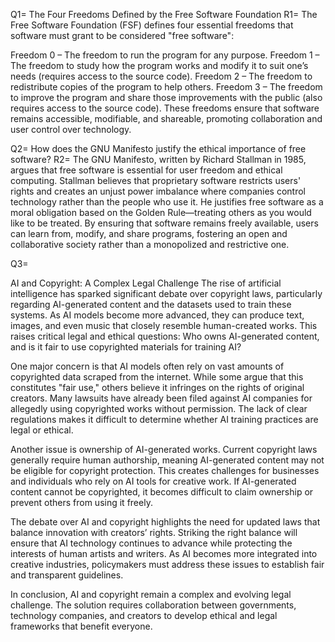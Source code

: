 Q1= The Four Freedoms Defined by the Free Software Foundation
R1= The Free Software Foundation (FSF) defines four essential freedoms that software must grant to be considered "free software":

Freedom 0 – The freedom to run the program for any purpose.
Freedom 1 – The freedom to study how the program works and modify it to suit one’s needs (requires access to the source code).
Freedom 2 – The freedom to redistribute copies of the program to help others.
Freedom 3 – The freedom to improve the program and share those improvements with the public (also requires access to the source code).
These freedoms ensure that software remains accessible, modifiable, and shareable, promoting collaboration and user control over technology.

Q2= How does the GNU Manifesto justify the ethical importance of free software?
R2= The GNU Manifesto, written by Richard Stallman in 1985, argues that free software is essential for user freedom and ethical computing. Stallman believes that proprietary software restricts users' rights and creates an unjust power imbalance where companies control technology rather than the people who use it. He justifies free software as a moral obligation based on the Golden Rule—treating others as you would like to be treated. By ensuring that software remains freely available, users can learn from, modify, and share programs, fostering an open and collaborative society rather than a monopolized and restrictive one.

Q3= 













AI and Copyright: A Complex Legal Challenge
The rise of artificial intelligence has sparked significant debate over copyright laws, particularly regarding AI-generated content and the datasets used to train these systems. As AI models become more advanced, they can produce text, images, and even music that closely resemble human-created works. This raises critical legal and ethical questions: Who owns AI-generated content, and is it fair to use copyrighted materials for training AI?

One major concern is that AI models often rely on vast amounts of copyrighted data scraped from the internet. While some argue that this constitutes "fair use," others believe it infringes on the rights of original creators. Many lawsuits have already been filed against AI companies for allegedly using copyrighted works without permission. The lack of clear regulations makes it difficult to determine whether AI training practices are legal or ethical.

Another issue is ownership of AI-generated works. Current copyright laws generally require human authorship, meaning AI-generated content may not be eligible for copyright protection. This creates challenges for businesses and individuals who rely on AI tools for creative work. If AI-generated content cannot be copyrighted, it becomes difficult to claim ownership or prevent others from using it freely.

The debate over AI and copyright highlights the need for updated laws that balance innovation with creators’ rights. Striking the right balance will ensure that AI technology continues to advance while protecting the interests of human artists and writers. As AI becomes more integrated into creative industries, policymakers must address these issues to establish fair and transparent guidelines.

In conclusion, AI and copyright remain a complex and evolving legal challenge. The solution requires collaboration between governments, technology companies, and creators to develop ethical and legal frameworks that benefit everyone.
